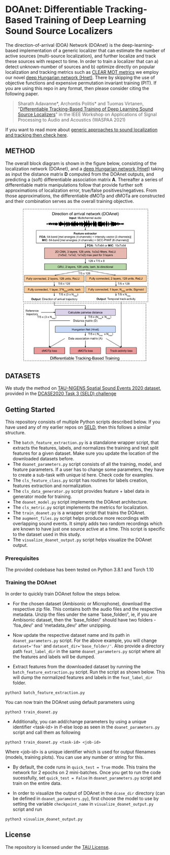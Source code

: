 
# DOAnet: Differentiable Tracking-Based Training of Deep Learning Sound Source Localizers

The direction-of-arrival (DOA) Network (DOAnet) is the deep-learning-based implementation of a generic localizer that can estimate the number of active sources (multi-source localization), and further localize and track these sources with respect to time. In order to train a localizer that can a) detect unknown-number of sources and b) optimize directly on popular localization and tracking metrics such as [CLEAR MOT metrics](https://link.springer.com/content/pdf/10.1155/2008/246309.pdf) we employ our novel [deep Hungarian network (Hnet)](https://github.com/sharathadavanne/hungarian-net). There by skipping the use of objective functions and expensive permutation invariant training (PIT). If you are using this repo in any format, then please consider citing the following paper. 

> Sharath Adavanne*, Archontis Politis* and Tuomas Virtanen, "[Differentiable Tracking-Based Training of Deep Learning Sound Source Localizers](https://arxiv.org/pdf/2111.00030.pdf)" in the IEEE Workshop on Applications of Signal Processing to Audio and Acoustics (WASPAA 2021)
 
If you want to read more about [generic approaches to sound localization and tracking then check here](https://www.aane.in/research/computational-audio-scene-analysis-casa/sound-event-localization-and-tracking).

## METHOD

The overall block diagram is shown in the figure below, consisting of the localization network (DOAnet), and a [deep Hungarian network (Hnet)](https://github.com/sharathadavanne/hungarian-net) taking as input the distance matrix **D** computed from the DOAnet outputs, and predicting a (soft) differentiable association matrix **A**. Thereafter a series of differentiable matrix manipulations follow that provide further soft approximations of localization error, true/false positives/negatives. From those approximations, the differentiable dMOTp and dMOTa are constructed and their combination serves as the overall training objective.

<p align="center">
   <img src="https://github.com/sharathadavanne/doa-net/blob/master/images/DOAnet.png" width="400" title="Differentiable tracking-based training of DOAnet">
</p>

## DATASETS
We study the method on [TAU-NIGENS Spatial Sound Events 2020 dataset](https://doi.org/10.5281/zenodo.3870859),  provided in the [DCASE2020 Task 3 (SELD) challenge](http://dcase.community/challenge2020/task-sound-event-localization-and-detection)


## Getting Started

This repository consists of multiple Python scripts described below. If you have used any of my earlier repos on [SELD](https://github.com/sharathadavanne/seld-net), then this follows a similar structure.
* The `batch_feature_extraction.py` is a standalone wrapper script, that extracts the features, labels, and normalizes the training and test split features for a given dataset. Make sure you update the location of the downloaded datasets before.
* The `doanet_parameters.py` script consists of all the training, model, and feature parameters. If a user has to change some parameters, they have to create a sub-task with unique id here. Check code for examples.
* The `cls_feature_class.py` script has routines for labels creation, features extraction and normalization.
* The `cls_data_generator.py` script provides feature + label data in generator mode for training.
* The `doanet_model.py` script implements the DOAnet architecture.
* The `cls_metric.py` script implements the metrics for localization.
* The `train_doanet.py` is a wrapper script that trains the DOAnet.
* The `augment_files.py` script helps produce more recordings with overlapping sound events. It simply adds two random recordings which are known to have just one source active at a time. This script is specific to the dataset used in this study.  
* The `visualize_doanet_output.py` script helps visualize the DOAnet output.


### Prerequisites

The provided codebase has been tested on Python 3.8.1 and Torch 1.10


### Training the DOAnet

In order to quickly train DOAnet follow the steps below.

* For the chosen dataset (Ambisonic or Microphone), download the respective zip file. This contains both the audio files and the respective metadata. Unzip the files under the same 'base_folder/', ie, if you are Ambisonic dataset, then the 'base_folder/' should have two folders - 'foa_dev/' and 'metadata_dev/' after unzipping.

* Now update the respective dataset name and its path in `doanet_parameters.py` script. For the above example, you will change `dataset='foa'` and `dataset_dir='base_folder/'`. Also provide a directory path `feat_label_dir` in the same `doanet_parameters.py` script where all the features and labels will be dumped.

* Extract features from the downloaded dataset by running the `batch_feature_extraction.py` script. Run the script as shown below. This will dump the normalized features and labels in the `feat_label_dir` folder.

```
python3 batch_feature_extraction.py
```

You can now train the DOAnet using default parameters using
```
python3 train_doanet.py
```

* Additionally, you can add/change parameters by using a unique identifier \<task-id\> in if-else loop as seen in the `doanet_parameters.py` script and call them as following
```
python3 train_doanet.py <task-id> <job-id>
```
Where \<job-id\> is a unique identifier which is used for output filenames (models, training plots). You can use any number or string for this.

* By default, the code runs in `quick_test = True` mode. This trains the network for 2 epochs on 2 mini-batches. Once you get to run the code sucessfully, set `quick_test = False` in `doanet_parameters.py` script and train on the entire data.

* In order to visualize the output of DOAnet in the `dcase_dir` directory (can be defined in `doanet_parameters.py`), first choose the model to use by setting the variable `checkpoint_name` in `visualize_doanet_output.py` script and run 
```
python3 visualize_doanet_output.py
```

## License
The repository is licensed under the [TAU License](LICENSE.md).